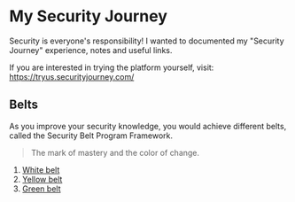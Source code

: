 # My Security Journey

Security is everyone's responsibility! I wanted to documented my "Security Journey" experience, notes and useful links.

If you are interested in trying the platform yourself, visit: https://tryus.securityjourney.com/

## Belts

As you improve your security knowledge, you would achieve different belts, called the Security Belt Program Framework.

> The mark of mastery and the color of change.

1. [White belt](WhiteBelt.md)
1. [Yellow belt](YellowBelt.md)
1. [Green belt](GreenBelt.md)
